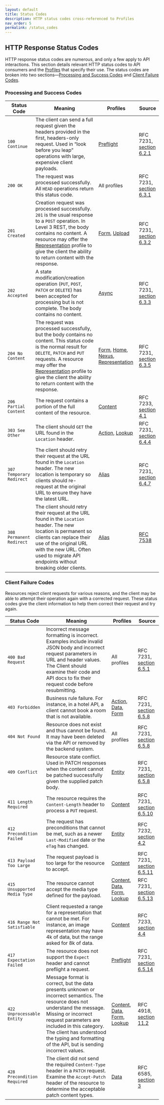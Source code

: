 ```yaml
---
layout: default
title: Status Codes
description: HTTP status codes cross-referenced to Profiles
nav_order: 5
permalink: /status_codes
---
```

## HTTP Response Status Codes

HTTP response status codes are numerous, and only a few apply to API interactions. This section details relevant HTTP status codes to API consumers and the [Profiles](profiles/profiles.md) that specify their use. The status codes are broken into two sections—[Processing and Success Codes](#processing-and-success-codes) and [Client Failure Codes](#client-failure-codes).

### Processing and Success Codes

| Status Code              | Meaning                                                      | Profiles                                                     | Source                                                       |
| ------------------------ | ------------------------------------------------------------ | ------------------------------------------------------------ | ------------------------------------------------------------ |
| `100 Continue`           | The client can send a full request given the headers provided in the first, headers-only request. Used in “look before you leap” operations with large, expensive client payloads. | [Preflight](profiles/preflight.md)                           | RFC 7231, [section 6.2.1](https://tools.ietf.org/html/rfc7231#section-6.2.1) |
| `200 OK`                 | The request was processed successfully. All `HEAD` operations return this status code. | All profiles                                                 | RFC 7231, [section 6.3.1](https://tools.ietf.org/html/rfc7231#section-6.3.1) |
| `201 Created`            | Creation request was processed successfully. `201` is the usual response to a `POST` operation. In Level 3 REST, the body contains no content. A resource may offer the [Representation](profiles/representation.md) profile to give the client the ability to return content with the response. | [Form](profiles/form.md), [Upload](profiles/upload.md)       | RFC 7231, [section 6.3.2](https://tools.ietf.org/html/rfc7231#section-6.3.2) |
| `202 Accepted`           | A state modification/creation operation (`PUT`, `POST`, `PATCH` or `DELETE`) has been accepted for processing but is not complete. The body contains no content. | [Async](profiles/async.md)                                   | RFC 7231, [section 6.3.3](https://tools.ietf.org/html/rfc7231#section-6.3.3) |
| `204 No Content`         | The request was processed successfully, but the body contains no content. This status code is the normal result for `DELETE`, `PATCH` and `PUT` requests. A resource may offer the [Representation](profiles/representation.md) profile to give the client the ability to return content with the response. | [Form](profiles/form.md), [Home](profiles/home.md), [Nexus](profiles/nexus.md), [Representation](profiles/representation.md) | RFC 7231, [section 6.3.5](https://tools.ietf.org/html/rfc7231#section-6.3.5) |
| `206 Partial Content`    | The request contains a portion of the full content of the resource. | [Content](profiles/content.md)                               | RFC 7233, [section 4.1](https://tools.ietf.org/html/rfc7233#section-4.1) |
| `303 See Other`          | The client should `GET` the URL found in the `Location` header. | [Action](profiles/action.md), [Lookup](profiles/lookup.md)   | RFC 7231, [section 6.4.4](https://tools.ietf.org/html/rfc7231#section-6.4.4) |
| `307 Temporary Redirect` | The client should retry their request at the URL found in the `Location` header. The new location is temporary so clients should re-request at the original URL to ensure they have the latest URL. | [Alias](profiles/alias.md)                                   | RFC 7231, [section 6.4.7](https://tools.ietf.org/html/rfc7231#section-6.4.7) |
| `308 Permanent Redirect` | The client should retry their request at the URL found in the `Location` header. The new location is permanent so clients can replace their use of the original URL with the new URL. Often used to migrate API endpoints without breaking older clients. | [Alias](profiles/alias.md)                                   | [RFC 7538](https://tools.ietf.org/html/rfc7538)              |

### Client Failure Codes

Resources reject client requests for various reasons, and the client may be able to attempt their operation again with a corrected request. These status codes give the client information to help them correct their request and try again.

| Status Code                  | Meaning                                                      | Profiles                                                     | Source                                                       |
| ---------------------------- | ------------------------------------------------------------ | ------------------------------------------------------------ | ------------------------------------------------------------ |
| `400 Bad Request`            | Incorrect message formatting is incorrect. Examples include invalid JSON body and incorrect request parameters in URL and header values. The Client should examine their code and API docs to fix their request code before resubmitting. | All profiles                                                 | RFC 7231, [section 6.5.1](https://tools.ietf.org/html/rfc7231#section-6.5.1) |
| `403 Forbidden`              | Business rule failure. For instance, in a hotel API, a client cannot book a room that is not available. | [Action](profiles/action.md), [Data](profiles/data.md), [Form](profiles/form.md) | RFC 7231, [section 6.5.8](https://tools.ietf.org/html/rfc7231#section-6.5.8) |
| `404 Not Found`              | Resource does not exist and thus cannot be found. It may have been deleted via the API or removed by the backend system. | All profiles                                                 | RFC 7231, [section 6.5.8](https://tools.ietf.org/html/rfc7231#section-6.5.8) |
| `409 Conflict`               | Resource state conflict. Used in PATCH responses when the content cannot be patched successfully given the supplied patch body. | [Entity](profiles/entity.md)                                 | RFC 7231, [section 6.5.8](https://tools.ietf.org/html/rfc7231#section-6.5.8) |
| `411 Length Required`        | The resource requires the `Content-Length` header to process a `PUT` request. | [Content](profiles/content.md)                               | RFC 7231, [section 6.5.10](https://tools.ietf.org/html/rfc7231#section-6.5.10) |
| `412 Precondition Failed`    | The request has preconditions that cannot be met, such as a newer `Last-Modified` date or the `eTag` has changed. | [Entity](profiles/entity.md)                                 | RFC 7232, [section 4.2](https://tools.ietf.org/html/rfc7232#section-4.2) |
| `413 Payload Too Large`      | The request payload is too large for the resource to accept. | [Content](profiles/content.md)                               | RFC 7231, [section 6.5.11](https://tools.ietf.org/html/rfc7231#section-6.5.11) |
| `415 Unsupported Media Type` | The resource cannot accept the media type defined for the payload. | [Content](profiles/content.md), [Data](profiles/data.md), [Form](profiles/form.md), [Lookup](profiles/lookup.md) | RFC 7231, [section 6.5.13](https://tools.ietf.org/html/rfc7231#section-6.5.13) |
| `416 Range Not Satisfiable`  | Client requested a range for a representation that cannot be met. For instance, an image representation may have 4k of data, but the range asked for 8k of data. | [Content](profiles/content.md)                               | RFC 7233, [section 4.4](https://tools.ietf.org/html/rfc7233#section-4.4) |
| `417 Expectation Failed`     | The resource does not support the `Expect` header and cannot preflight a request. | [Preflight](profiles/preflight.md)                           | RFC 7231, [section 6.5.14](https://tools.ietf.org/html/rfc7231#section-6.5.14) |
| `422 Unprocessable Entity`   | Message format is correct, but the data presents unknown or incorrect semantics. The resource does not understand the message. Missing or incorrect request parameters are included in this category. The client has understood the typing and formatting of the API, but is sending incorrect values. | [Content](profiles/content.md), [Data](profiles/data.md), [Form](profiles/form.md), [Lookup](profiles/lookup.md) | RFC 4918, [section 11.2](https://tools.ietf.org/html/rfc4918#section-11.2) |
| `428 Precondition Required`  | The client did not send the required `Content-Type` header in a `PATCH` request. Examine the `Accept-Patch` header of the resource to determine the acceptable patch content types. | [Data](profiles/data.md)                                     | RFC 6585, [section 3](https://tools.ietf.org/html/rfc6585#section-3) |

